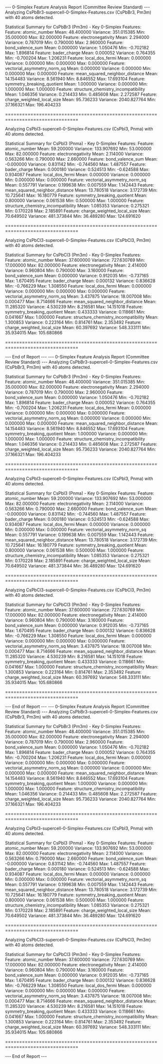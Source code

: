 --- 0-Simplex Feature Analysis Report (Committee Review Standard) ---
Analyzing CsPbBr3-supercell-0-Simplex-Features.csv (CsPbBr3, Pm3m) with 40 atoms detected.

Statistical Summary for CsPbBr3 (Pm3m) - Key 0-Simplex Features:
  Feature: atomic_number
    Mean: 48.400000
    Variance: 351.015385
    Min: 35.000000
    Max: 82.000000
  Feature: electronegativity
    Mean: 2.294000
    Variance: 0.787019
    Min: 0.790000
    Max: 2.960000
  Feature: bond_valence_sum
    Mean: 0.000000
    Variance: 1.050476
    Min: -0.702182
    Max: 1.896814
  Feature: bader_charge
    Mean: 0.000052
    Variance: 0.764355
    Min: -0.700204
    Max: 1.206231
  Feature: local_dos_fermi
    Mean: 0.000000
    Variance: 0.000000
    Min: 0.000000
    Max: 0.000000
  Feature: vectorial_asymmetry_norm_sq
    Mean: 0.000000
    Variance: 0.000000
    Min: 0.000000
    Max: 0.000000
  Feature: mean_squared_neighbor_distance
    Mean: 14.154483
    Variance: 8.561940
    Min: 8.846552
    Max: 17.693104
  Feature: symmetry_breaking_quotient
    Mean: 1.000000
    Variance: 0.000000
    Min: 1.000000
    Max: 1.000000
  Feature: structure_chemistry_incompatibility
    Mean: 1.046356
    Variance: 0.214433
    Min: 0.485608
    Max: 2.272587
  Feature: charge_weighted_local_size
    Mean: 95.736233
    Variance: 2040.827764
    Min: 37.166321
    Max: 196.404233

================================================================================

Analyzing CsPbI3-supercell-0-Simplex-Features.csv (CsPbI3, Pnma) with 40 atoms detected.

Statistical Summary for CsPbI3 (Pnma) - Key 0-Simplex Features:
  Feature: atomic_number
    Mean: 59.200000
    Variance: 133.907692
    Min: 53.000000
    Max: 82.000000
  Feature: electronegativity
    Mean: 2.114000
    Variance: 0.563266
    Min: 0.790000
    Max: 2.660000
  Feature: bond_valence_sum
    Mean: -0.000000
    Variance: 0.831142
    Min: -0.744560
    Max: 1.487557
  Feature: bader_charge
    Mean: 0.000180
    Variance: 0.524513
    Min: -0.624588
    Max: 0.934087
  Feature: local_dos_fermi
    Mean: 0.000000
    Variance: 0.000000
    Min: 0.000000
    Max: 0.000000
  Feature: vectorial_asymmetry_norm_sq
    Mean: 0.557791
    Variance: 0.199638
    Min: 0.007559
    Max: 1.142443
  Feature: mean_squared_neighbor_distance
    Mean: 13.780518
    Variance: 3.172739
    Min: 10.725641
    Max: 16.180779
  Feature: symmetry_breaking_quotient
    Mean: 0.800000
    Variance: 0.061538
    Min: 0.500000
    Max: 1.000000
  Feature: structure_chemistry_incompatibility
    Mean: 1.085353
    Variance: 0.275321
    Min: 0.170228
    Max: 2.185891
  Feature: charge_weighted_local_size
    Mean: 70.649502
    Variance: 481.373844
    Min: 36.489280
    Max: 124.691620

================================================================================

Analyzing CsPbCl3-supercell-0-Simplex-Features.csv (CsPbCl3, Pm3m) with 40 atoms detected.

Statistical Summary for CsPbCl3 (Pm3m) - Key 0-Simplex Features:
  Feature: atomic_number
    Mean: 37.600000
    Variance: 727.630769
    Min: 17.000000
    Max: 82.000000
  Feature: electronegativity
    Mean: 2.414000
    Variance: 0.960804
    Min: 0.790000
    Max: 3.160000
  Feature: bond_valence_sum
    Mean: 0.000000
    Variance: 0.912035
    Min: -0.737165
    Max: 1.670495
  Feature: bader_charge
    Mean: 0.000132
    Variance: 0.836628
    Min: -0.766229
    Max: 1.308550
  Feature: local_dos_fermi
    Mean: 0.000000
    Variance: 0.000000
    Min: 0.000000
    Max: 0.000000
  Feature: vectorial_asymmetry_norm_sq
    Mean: 3.437875
    Variance: 18.007008
    Min: 0.000477
    Max: 8.714666
  Feature: mean_squared_neighbor_distance
    Mean: 11.285320
    Variance: 4.530239
    Min: 8.216581
    Max: 14.151018
  Feature: symmetry_breaking_quotient
    Mean: 0.433333
    Variance: 0.118661
    Min: 0.041667
    Max: 1.000000
  Feature: structure_chemistry_incompatibility
    Mean: 1.300853
    Variance: 0.223164
    Min: 0.814761
    Max: 2.353492
  Feature: charge_weighted_local_size
    Mean: 60.397692
    Variance: 548.333111
    Min: 35.934015
    Max: 105.680866

================================================================================

--- End of Report ---
--- 0-Simplex Feature Analysis Report (Committee Review Standard) ---
Analyzing CsPbBr3-supercell-0-Simplex-Features.csv (CsPbBr3, Pm3m) with 40 atoms detected.

Statistical Summary for CsPbBr3 (Pm3m) - Key 0-Simplex Features:
  Feature: atomic_number
    Mean: 48.400000
    Variance: 351.015385
    Min: 35.000000
    Max: 82.000000
  Feature: electronegativity
    Mean: 2.294000
    Variance: 0.787019
    Min: 0.790000
    Max: 2.960000
  Feature: bond_valence_sum
    Mean: 0.000000
    Variance: 1.050476
    Min: -0.702182
    Max: 1.896814
  Feature: bader_charge
    Mean: 0.000052
    Variance: 0.764355
    Min: -0.700204
    Max: 1.206231
  Feature: local_dos_fermi
    Mean: 0.000000
    Variance: 0.000000
    Min: 0.000000
    Max: 0.000000
  Feature: vectorial_asymmetry_norm_sq
    Mean: 0.000000
    Variance: 0.000000
    Min: 0.000000
    Max: 0.000000
  Feature: mean_squared_neighbor_distance
    Mean: 14.154483
    Variance: 8.561940
    Min: 8.846552
    Max: 17.693104
  Feature: symmetry_breaking_quotient
    Mean: 1.000000
    Variance: 0.000000
    Min: 1.000000
    Max: 1.000000
  Feature: structure_chemistry_incompatibility
    Mean: 1.046356
    Variance: 0.214433
    Min: 0.485608
    Max: 2.272587
  Feature: charge_weighted_local_size
    Mean: 95.736233
    Variance: 2040.827764
    Min: 37.166321
    Max: 196.404233

================================================================================

Analyzing CsPbI3-supercell-0-Simplex-Features.csv (CsPbI3, Pnma) with 40 atoms detected.

Statistical Summary for CsPbI3 (Pnma) - Key 0-Simplex Features:
  Feature: atomic_number
    Mean: 59.200000
    Variance: 133.907692
    Min: 53.000000
    Max: 82.000000
  Feature: electronegativity
    Mean: 2.114000
    Variance: 0.563266
    Min: 0.790000
    Max: 2.660000
  Feature: bond_valence_sum
    Mean: -0.000000
    Variance: 0.831142
    Min: -0.744560
    Max: 1.487557
  Feature: bader_charge
    Mean: 0.000180
    Variance: 0.524513
    Min: -0.624588
    Max: 0.934087
  Feature: local_dos_fermi
    Mean: 0.000000
    Variance: 0.000000
    Min: 0.000000
    Max: 0.000000
  Feature: vectorial_asymmetry_norm_sq
    Mean: 0.557791
    Variance: 0.199638
    Min: 0.007559
    Max: 1.142443
  Feature: mean_squared_neighbor_distance
    Mean: 13.780518
    Variance: 3.172739
    Min: 10.725641
    Max: 16.180779
  Feature: symmetry_breaking_quotient
    Mean: 0.800000
    Variance: 0.061538
    Min: 0.500000
    Max: 1.000000
  Feature: structure_chemistry_incompatibility
    Mean: 1.085353
    Variance: 0.275321
    Min: 0.170228
    Max: 2.185891
  Feature: charge_weighted_local_size
    Mean: 70.649502
    Variance: 481.373844
    Min: 36.489280
    Max: 124.691620

================================================================================

Analyzing CsPbCl3-supercell-0-Simplex-Features.csv (CsPbCl3, Pm3m) with 40 atoms detected.

Statistical Summary for CsPbCl3 (Pm3m) - Key 0-Simplex Features:
  Feature: atomic_number
    Mean: 37.600000
    Variance: 727.630769
    Min: 17.000000
    Max: 82.000000
  Feature: electronegativity
    Mean: 2.414000
    Variance: 0.960804
    Min: 0.790000
    Max: 3.160000
  Feature: bond_valence_sum
    Mean: 0.000000
    Variance: 0.912035
    Min: -0.737165
    Max: 1.670495
  Feature: bader_charge
    Mean: 0.000132
    Variance: 0.836628
    Min: -0.766229
    Max: 1.308550
  Feature: local_dos_fermi
    Mean: 0.000000
    Variance: 0.000000
    Min: 0.000000
    Max: 0.000000
  Feature: vectorial_asymmetry_norm_sq
    Mean: 3.437875
    Variance: 18.007008
    Min: 0.000477
    Max: 8.714666
  Feature: mean_squared_neighbor_distance
    Mean: 11.285320
    Variance: 4.530239
    Min: 8.216581
    Max: 14.151018
  Feature: symmetry_breaking_quotient
    Mean: 0.433333
    Variance: 0.118661
    Min: 0.041667
    Max: 1.000000
  Feature: structure_chemistry_incompatibility
    Mean: 1.300853
    Variance: 0.223164
    Min: 0.814761
    Max: 2.353492
  Feature: charge_weighted_local_size
    Mean: 60.397692
    Variance: 548.333111
    Min: 35.934015
    Max: 105.680866

================================================================================

--- End of Report ---
--- 0-Simplex Feature Analysis Report (Committee Review Standard) ---
Analyzing CsPbBr3-supercell-0-Simplex-Features.csv (CsPbBr3, Pm3m) with 40 atoms detected.

Statistical Summary for CsPbBr3 (Pm3m) - Key 0-Simplex Features:
  Feature: atomic_number
    Mean: 48.400000
    Variance: 351.015385
    Min: 35.000000
    Max: 82.000000
  Feature: electronegativity
    Mean: 2.294000
    Variance: 0.787019
    Min: 0.790000
    Max: 2.960000
  Feature: bond_valence_sum
    Mean: 0.000000
    Variance: 1.050476
    Min: -0.702182
    Max: 1.896814
  Feature: bader_charge
    Mean: 0.000052
    Variance: 0.764355
    Min: -0.700204
    Max: 1.206231
  Feature: local_dos_fermi
    Mean: 0.000000
    Variance: 0.000000
    Min: 0.000000
    Max: 0.000000
  Feature: vectorial_asymmetry_norm_sq
    Mean: 0.000000
    Variance: 0.000000
    Min: 0.000000
    Max: 0.000000
  Feature: mean_squared_neighbor_distance
    Mean: 14.154483
    Variance: 8.561940
    Min: 8.846552
    Max: 17.693104
  Feature: symmetry_breaking_quotient
    Mean: 1.000000
    Variance: 0.000000
    Min: 1.000000
    Max: 1.000000
  Feature: structure_chemistry_incompatibility
    Mean: 1.046356
    Variance: 0.214433
    Min: 0.485608
    Max: 2.272587
  Feature: charge_weighted_local_size
    Mean: 95.736233
    Variance: 2040.827764
    Min: 37.166321
    Max: 196.404233

================================================================================

Analyzing CsPbI3-supercell-0-Simplex-Features.csv (CsPbI3, Pnma) with 40 atoms detected.

Statistical Summary for CsPbI3 (Pnma) - Key 0-Simplex Features:
  Feature: atomic_number
    Mean: 59.200000
    Variance: 133.907692
    Min: 53.000000
    Max: 82.000000
  Feature: electronegativity
    Mean: 2.114000
    Variance: 0.563266
    Min: 0.790000
    Max: 2.660000
  Feature: bond_valence_sum
    Mean: -0.000000
    Variance: 0.831142
    Min: -0.744560
    Max: 1.487557
  Feature: bader_charge
    Mean: 0.000180
    Variance: 0.524513
    Min: -0.624588
    Max: 0.934087
  Feature: local_dos_fermi
    Mean: 0.000000
    Variance: 0.000000
    Min: 0.000000
    Max: 0.000000
  Feature: vectorial_asymmetry_norm_sq
    Mean: 0.557791
    Variance: 0.199638
    Min: 0.007559
    Max: 1.142443
  Feature: mean_squared_neighbor_distance
    Mean: 13.780518
    Variance: 3.172739
    Min: 10.725641
    Max: 16.180779
  Feature: symmetry_breaking_quotient
    Mean: 0.800000
    Variance: 0.061538
    Min: 0.500000
    Max: 1.000000
  Feature: structure_chemistry_incompatibility
    Mean: 1.085353
    Variance: 0.275321
    Min: 0.170228
    Max: 2.185891
  Feature: charge_weighted_local_size
    Mean: 70.649502
    Variance: 481.373844
    Min: 36.489280
    Max: 124.691620

================================================================================

Analyzing CsPbCl3-supercell-0-Simplex-Features.csv (CsPbCl3, Pm3m) with 40 atoms detected.

Statistical Summary for CsPbCl3 (Pm3m) - Key 0-Simplex Features:
  Feature: atomic_number
    Mean: 37.600000
    Variance: 727.630769
    Min: 17.000000
    Max: 82.000000
  Feature: electronegativity
    Mean: 2.414000
    Variance: 0.960804
    Min: 0.790000
    Max: 3.160000
  Feature: bond_valence_sum
    Mean: 0.000000
    Variance: 0.912035
    Min: -0.737165
    Max: 1.670495
  Feature: bader_charge
    Mean: 0.000132
    Variance: 0.836628
    Min: -0.766229
    Max: 1.308550
  Feature: local_dos_fermi
    Mean: 0.000000
    Variance: 0.000000
    Min: 0.000000
    Max: 0.000000
  Feature: vectorial_asymmetry_norm_sq
    Mean: 3.437875
    Variance: 18.007008
    Min: 0.000477
    Max: 8.714666
  Feature: mean_squared_neighbor_distance
    Mean: 11.285320
    Variance: 4.530239
    Min: 8.216581
    Max: 14.151018
  Feature: symmetry_breaking_quotient
    Mean: 0.433333
    Variance: 0.118661
    Min: 0.041667
    Max: 1.000000
  Feature: structure_chemistry_incompatibility
    Mean: 1.300853
    Variance: 0.223164
    Min: 0.814761
    Max: 2.353492
  Feature: charge_weighted_local_size
    Mean: 60.397692
    Variance: 548.333111
    Min: 35.934015
    Max: 105.680866

================================================================================

--- End of Report ---
